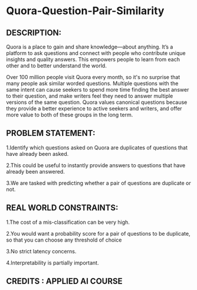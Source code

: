 # Quora-Question-Pair-Similarity

<h2>DESCRIPTION:</h2>

Quora is a place to gain and share knowledge—about anything. It’s a platform to ask questions and connect with people who contribute unique insights and quality answers. This empowers people to learn from each other and to better understand the world.

Over 100 million people visit Quora every month, so it's no surprise that many people ask similar worded questions. Multiple questions with the same intent can cause seekers to spend more time finding the best answer to their question, and make writers feel they need to answer multiple versions of the same question. Quora values canonical questions because they provide a better experience to active seekers and writers, and offer more value to both of these groups in the long term.

<h2>PROBLEM STATEMENT:</h2>

1.Identify which questions asked on Quora are duplicates of questions that have already been asked.

2.This could be useful to instantly provide answers to questions that have already been answered.

3.We are tasked with predicting whether a pair of questions are duplicate or not.

<h2>REAL WORLD CONSTRAINTS:</h2>

1.The cost of a mis-classification can be very high.

2.You would want a probability score for a pair of questions to be duplicate, so that you can choose any threshold of choice

3.No strict latency concerns.

4.Interpretability is partially important.


<h2>CREDITS : APPLIED AI COURSE</h2>
